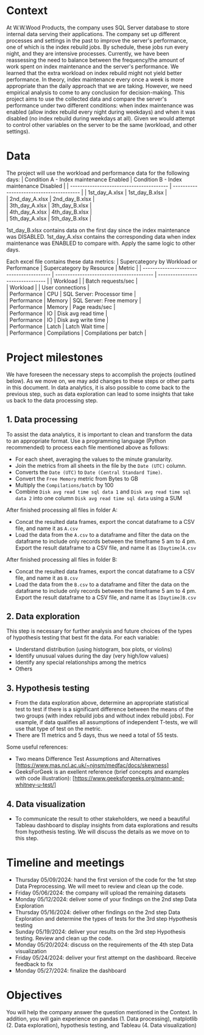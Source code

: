 # Context
At W.W.Wood Products, the company uses SQL Server database to store internal data serving their applications. The company set up different processes and settings in the past to improve the server's performance, one of which is the index rebuild jobs. By schedule, these jobs run every night, and they are intensive processes. Currently, we have been reassessing the need to balance between the frequency/the amount of work spent on index maintenance and the server's performance. We learned that the extra workload on index rebuild might not yield better performance.
In theory, index maintenance every once a week is more appropriate than the daily approach that we are taking. However, we need empirical analysis to come to any conclusion for decision-making.
This project aims to use the collected data and compare the server's performance under two different conditions: when index maintenance was enabled (allow index rebuild every night during weekdays) and when it was disabled (no index rebuild during weekdays at all). Given we would attempt to control other variables on the server to be the same (workload, and other settings).

# Data
The project will use the workload and performance data for the following days:
| Condition A - Index maintenance Enabled  | Condition B - Index maintenance Disabled | 
| ---------------------------------------- | ---------------------------------------- | 
| 1st_day_A.xlsx                           | 1st_day_B.xlsx                           |       
| 2nd_day_A.xlsx                           | 2nd_day_B.xlsx                           |           
| 3th_day_A.xlsx                           | 3th_day_B.xlsx                           |         
| 4th_day_A.xlsx                           | 4th_day_B.xlsx                           |            
| 5th_day_A.xlsx                           | 5th_day_B.xlsx                           | 

1st_day_B.xlsx contains data on the first day since the index maintenance was DISABLED. 1st_day_A.xlsx contains the corresponding data when index maintenance was ENABLED to compare with. Apply the same logic to other days.

Each excel file contains these data metrics:
| Supercategory by Workload or Performance | Supercategory by Resource                | Metric                           |
| ---------------------------------------- | ---------------------------------------- | -------------------------------- | 
| Workload                                 |                                          | Batch requests/sec               |     
| Workload                                 |                                          | User connections                 |         
| Performance                              | CPU                                      | SQL Server: Processor time       |         
| Performance                              | Memory                                   | SQL Server: Free memory          |          
| Performance                              | Memory                                   | Page reads/sec                   |        
| Performance                              | IO                                       | Disk avg read time               |        
| Performance                              | IO                                       | Disk avg write time              |        
| Performance                              | Latch                                    | Latch Wait time                  |        
| Performance                              | Compilations                             | Compilations per batch           |        


# Project milestones
We have foreseen the necessary steps to accomplish the projects (outlined below). As we move on, we may add changes to these steps or other parts in this document. In data analytics, it is also possible to come back to the previous step, such as data exploration can lead to some insights that take us back to the data processing step.
## 1. Data processing
To assist the data analytics, it is important to clean and transform the data to an appropriate format. Use a programming language (Python recommended) to process each file mentioned above as follows:
- For each sheet, averaging the values to the minute granularity.
- Join the metrics from all sheets in the file by the `Date (UTC)` column.
- Converts the `Date (UTC)` to `Date (Central Standard Time)`.
- Convert the `Free Memory` metric from Bytes to GB
- Multiply the `Compilations/batch` by 100
- Combine `Disk avg read time sql data 1` and `Disk avg read time sql data 2` into one column `Disk avg read time sql data` using a SUM
  
After finished processing all files in folder A:
- Concat the resulted data frames, export the concat dataframe to a CSV file, and name it as `A.csv`
- Load the data from the `A.csv` to a dataframe and filter the data on the dataframe to include only records between the timeframe 5 am to 4 pm. Export the result dataframe to a CSV file, and name it as `[Daytime]A.csv`

After finished processing all files in folder B:
- Concat the resulted data frames, export the concat dataframe to a CSV file, and name it as `B.csv`
- Load the data from the `B.csv` to a dataframe and filter the data on the dataframe to include only records between the timeframe 5 am to 4 pm. Export the result dataframe to a CSV file, and name it as `[Daytime]B.csv`

## 2. Data exploration
This step is necessary for further analysis and future choices of the types of hypothesis testing that best fit the data. For each variable:
-	Understand distribution (using histogram, box plots, or violins)
-	Identify unusual values during the day (very high/low values)
-	Identify any special relationships among the metrics
-	Others

## 3. Hypothesis testing
- From the data exploration above, determine an appropriate statistical test to test if there is a significant difference between the means of the two groups (with index rebuild jobs and without index rebuild jobs). For example, if data qualifies all assumptions of independent T-tests, we will use that type of test on the metric.
- There are 11 metrics and 5 days, thus we need a total of 55 tests.

Some useful references:
- Two means Difference Test Assumptions and Alternatives [https://www.mas.ncl.ac.uk/~njnsm/medfac/docs/skewness]
- GeeksForGeek is an exellent reference (brief concepts and examples with code illustration): [https://www.geeksforgeeks.org/mann-and-whitney-u-test/]

## 4. Data visualization
- To communicate the result to other stakeholders, we need a beautiful Tableau dashboard to display insights from data explorations and results from hypothesis testing. We will discuss the details as we move on to this step.

# Timeline and meetings
- Thursday 05/09/2024: hand the first version of the code for the 1st step Data Preprocessing. We will meet to review and clean up the code.
- Friday 05/06/2024: the company will upload the remaining datasets
- Monday 05/12/2024: deliver some of your findings on the 2nd step Data Exploration
- Thursday 05/16/2024: deliver other findings on the 2nd step Data Exploration and determine the types of tests for the 3rd step Hypothesis testing
- Sunday 05/19/2024: deliver your results on the 3rd step Hypothesis testing. Review and clean up the code.
- Monday 05/20/2024: discuss on the requirements of the 4th step Data visualization
- Friday 05/24/2024: deliver your first attempt on the dashboard. Receive feedback to fix
- Monday 05/27/2024: finalize the dashboard

# Objectives
You will help the company answer the question mentioned in the Context. In addition, you will gain experience on pandas (1. Data processing), matplotlib (2. Data exploration), hypothesis testing, and Tableau (4. Data visualization)


